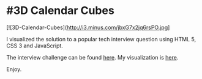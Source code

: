 #3D Calendar Cubes
==================

[![3D-Calendar-Cubes](http://i3.minus.com/jbxG7x2jq6rsPO.jpg]

I visualized the solution to a popular tech interview question using HTML 5, CSS 3 and JavaScript.

The interview challenge can be found [here](http://bit.ly/14E1Uu3).
My visualization is [here](http://dans-cubes.herokuapp.com/).

Enjoy.
